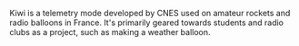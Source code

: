 Kiwi is a telemetry mode developed by CNES used on amateur rockets and radio balloons in France. It's primarily geared towards students and radio clubs as a project, such as making a weather balloon.